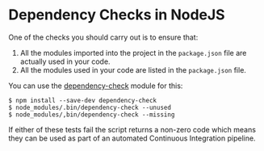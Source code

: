 
# Dependency Checks in NodeJS

One of the checks you should carry out is to ensure that:

1. All the modules imported into the project in the `package.json` file are actually used in your code.
2. All the modules used in your code are listed in the `package.json` file.

You can use the [dependency-check](https://www.npmjs.com/package/dependency-check) module for this:
```shell
$ npm install --save-dev dependency-check
$ node_modules/.bin/dependency-check --unused
$ node_modules/,bin/dependency-check --missing
```
If either of these tests fail the script returns a non-zero code which means they can be used as part of an automated Continuous Integration pipeline.
